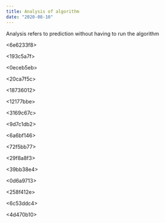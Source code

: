 ```yaml
---
title: Analysis of algorithm
date: "2020-08-10"
---
```


Analysis refers to prediction without having to run the algorithm

<6e6233f8>

<193c5a7f>

<bab0752c>

<0eceb5eb>

<20ca7f5c>

<18736012>

<12177bbe>

<3169c67c>

<9d7c1db2>

<6a6bf146>

<fc20e943>

<72f5bb77>

<29f8a8f3>

<39bb38e4>

<c95f2c9c>

<0d6a9713>

<258f412e>

<6c53ddc4>

<4d470b10>
